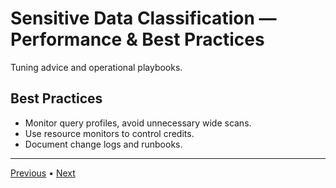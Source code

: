 # Sensitive Data Classification — Performance & Best Practices

Tuning advice and operational playbooks.

## Best Practices

- Monitor query profiles, avoid unnecessary wide scans.
- Use resource monitors to control credits.
- Document change logs and runbooks.


---

[Previous](./6-ci-cd-and-deployment.md) • [Next](./8-resources.md)
